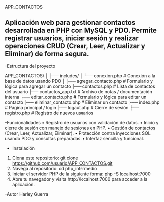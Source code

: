 APP_CONTACTOS


Aplicación web para gestionar contactos desarrollada en PHP con MySQL y PDO. Permite registrar usuarios, iniciar sesión y realizar operaciones CRUD (Crear, Leer, Actualizar y Eliminar) de forma segura.
---

-Estructura del proyecto

APP_CONTACTOS/
│
├── includes/
│   └── conexion.php              # Conexión a la base de datos usando PDO
│
├── agregar_contacto.php           # Formulario y lógica para agregar un contacto
├── contactos.php                  # Lista de contactos del usuario
├── contactos_app.txt              # Archivo de notas / documentación interna
├── editar_contacto.php            # Formulario y lógica para editar un contacto
├── eliminar_contacto.php          # Eliminar un contacto
├── index.php                      # Página principal / login
├── logaut.php                     # Cierre de sesión
├── registro.php                   # Registro de nuevos usuarios

-Funcionalidades
• Registro de usuarios con validación de datos.
• Inicio y cierre de sesión con manejo de sesiones en PHP.
• Gestión de contactos (Crear, Leer, Actualizar, Eliminar).
• Protección contra inyecciones SQL usando PDO y consultas preparadas.
• Interfaz sencilla y funcional.

- Instalación
1. Clona este repositorio:
   git clone https://github.com/usuario/APP_CONTACTOS.git
2. Navega al repositorio:
   cd php_intermedio
3. Iniciar el servidor PHP de la siguiente forma:
   php -S localhost:7000
4. Abre tu navegador y visita http://localhost:7000 para acceder a la aplicación.

-Autor
Harley Guerra
